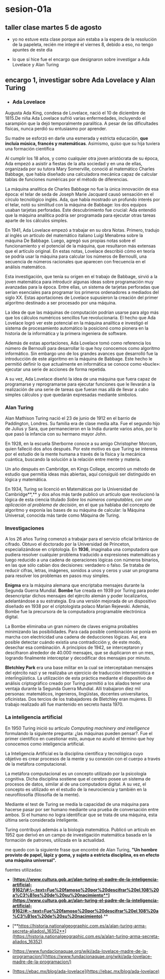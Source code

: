 # sesion-01a

## taller clase martes 5 de agosto

- yo no estuve esta clase porque aún estaba a la espera de la resolución de la papeleta, recién me integré el viernes 8, debido a eso, no tengo apuntes de este día

- lo que sí hice fue el encargo que designaron sobre investigar a Ada Lovelace y Alan Turing

## encargo 1, investigar sobre Ada Lovelace y Alan Turing

- ### Ada Lovelace

Augusta Ada King, condesa de Lovelace, nació el 10 de diciembre de 1815.De niña Ada Lovelace sufrió varias enfermedades, incluyendo el sarampión que la dejó temporalmente paralítica. A pesar de las dificultades físicas, nunca perdió su entusiasmo por aprender.

Su madre se esforzó en darle una esmerada y estricta educación, **que incluía música, francés y matemáticas**. Asimismo, quiso que su hija tuviera una formación científica

Al cumplir los 18 años, y como cualquier otra joven aristócrata de su época, Ada empezó a asistir a fiestas de la alta sociedad y en una de ellas, organizada por su tutora Mary Somerville, conoció al matemático Charles Babbage, que había diseñado una calculadora mecánica capaz de calcular tablas de funciones numéricas por el método de diferencias.

La máquina analítica de Charles Babbage no fue la única innovación de esa época: el telar de seda de Joseph Marie Jacquard causó sensación en el círculo tecnológico inglés. Ada, que había mostrado un profundo interés por el telar, notó su similitud con la máquina de Babbage: los dos equipos usaban tarjetas perforadas. Este descubrimiento fue crucial: Ada entendió que la máquina analítica podría ser programada para ejecutar otras tareas aparte de los cálculos simples.

En 1941, Ada Lovelace empezó a trabajar en su obra Notas. Primero, tradujo al inglés un artículo del matemático italiano Luigi Menabrea sobre la máquina De Babbage. Luego, agregó sus propias notas sobre el funcionamiento y el potencial de la máquina, que resultaron más extensas que el artículo original. En estas notas, Lovelace describió cómo en teoría se podría usar la máquina para calcular los números de Bernoulli, una secuencia de números racionales que aparecen con frecuencia en el análisis matemático.

Esta investigación, que tenía su origen en el trabajo de Babbage, sirvió a la joven matemática para introducir algunas ideas sobre programación muy avanzadas para la época. Entre ellas, un sistema de tarjetas perforadas que serían esenciales para programar los primeros ordenadores a mediados del siglo XX. Estas aportaciones de Lovelace supusieron la creación del primer algoritmo destinado a ser procesado por una máquina.

La idea de que las máquinas de computación podrían usarse para algo más que los cálculos numéricos sencillos fue revolucionaria. El hecho que Ada Lovelace logró ver este potencial en la máquina analítica e investigó el sistema de procesamiento automático la posicionó como pionera en la historia de la informática y la primera ingeniera de software.

Además de estas aportaciones, Ada Lovelace tomó como referencia los número de Bernoulli para desarrollar lo que hoy conocemos como algoritmo informático. Sin embargo uno de los grandes avances que desarrolló fue la introducción de este algoritmo en la máquina de Babbage. Este hecho le permitió definir lo que actualmente en informática se conoce como «bucle»: ejecutar una serie de acciones de forma repetida.

A su vez, Ada Lovelace diseñó la idea de una máquina que fuera capaz de programarse y reprogramarse para ejecutar funciones que le llevarán a la realización de una serie de tareas que fueran mas allá de llevar a cabo simples cálculos y que quedarán expresadas mediante símbolos.


### Alan Turing 

Alan Mathison Turing nació el 23 de junio de 1912 en el barrio de Paddington, Londres. Su familia era de clase media alta. Fue el segundo hijo de Julius y Sara, que permanecieron en la India durante varios años, por lo que pasó la infancia con su hermano mayor John.

En 1928, en la escuela Sherborne conoce a su amigo Christopher Morcom, quien falleció dos años después.  Por este motivo es que Turing se interesa por el estudio de la mente humana a través de la física y la mecánica cuántica, buscando la solución a la relación entre mente y materia. 

Un año después en Cambridge, en Kings College, encontró un método de estudio que permitía ideas más abiertas, aquí consiguió ser distinguido en lógica y matemática.

En 1934, Turing se licenció en Matemáticas por la Universidad de Cambridge**,** y dos años más tarde publicó un artículo que revolucionó la lógica de esta ciencia titulado *Sobre los números computables, con una aplicación al problema de decisión*, en el que ya hablaba del concepto de algoritmo y exponía las bases de su máquina de calcular: la Máquina Universal, conocida más tarde como Máquina de Turing.

### Investigaciones

A los 26 años Turing comenzó a trabajar para el servicio oficial británico de cifrado. Obtuvo el doctorado por la Universidad de Princeton, especializándose en criptología. En **1936**, imaginaba una computadora que pudiera resolver cualquier problema traducido a expresiones matemáticas y luego reducido a una cadena de operaciones lógicas con números binarios, en las que sólo cabían dos decisiones: verdadero o falso. Se trataba de reducir cifras, letras, imágenes, sonidos a unos y ceros y usar un programa para resolver los problemas en pasos muy simples.

**Enigma** era la máquina alemana que encriptaba mensajes durante la Segunda Guerra Mundial. **Bombe** fue creada en 1939 por Turing para poder desencriptar dichos mensajes del ejército alemán y poder localizarlos, adelantándose a su estrategia. Era una versión mejorada de un dispositivo diseñado en 1938 por el criptologista polaco Marian Rejewski. Además, Bombe fue la precursora de la computadora programable electrónica digital.

La Bombe eliminaba un gran número de claves enigma probables minimizando las posibilidades. Para cada posible combinación se ponía en marcha con electricidad una cadena de deducciones lógicas. Así, era posible detectar cuándo existía una contradicción y, de este modo, desechar esa combinación. A principios de 1942, se interceptaron y descifraron alrededor de 40.000 mensajes, que se duplicaron en un mes, logrando finalmente interceptar y decodificar dos mensajes por minuto.

**Bletchley Park** era una base militar en la cual se interceptaban mensajes del ejército nazi y se realizaba un ejercicio de traducción intersemiótica e interlingüística. La utilización de esta práctica mediante el dispositivo de análisis criptográfico creado por Turing permitió a los aliados tener una ventaja durante la Segunda Guerra Mundial. Allí trabajaron diez mil personas: matemáticos, ingenieros, lingüistas, docentes universitarios, oficinistas. Dos tercios de los trabajadores de Bletchley eran mujeres. El trabajo realizado allí fue mantenido en secreto hasta 1970\.

### **La inteligencia artificial**

En 1950 Turing inició su artículo *Computing machinery and intelligence* formulando la siguiente pregunta: ¿las máquinas pueden pensar?. Fue el primer científico en cuestionar esto, aunque no acuñó el término que hoy conocemos como inteligencia artificial.

La Inteligencia Artificial es la disciplina científica y tecnológica cuyo objetivo es crear procesos de la mente y su conexión con el cuerpo a través de la metáfora computacional.

La metáfora computacional es un concepto utilizado por la psicología cognitiva. Dicha disciplina sostiene que el cerebro posee un sistema de procesos de datos, similar al de una computadora digital. A su vez, el concepto es utilizado en el estudio de la neurociencia y también en la neurofilosofía (filosofía de la mente).

Mediante el test de Turing se medía la capacidad de una máquina para hacerse pasar por ser humano mediante una prueba de conversación entre ambos. Si el humano no logra identificar que se trata de una máquina, esta última sería considerada inteligente.

Turing contribuyó además a la biología matemática. Publicó un artículo en 1952 que derivó en un campo de investigación matemática basada en la formación de patrones, utilizada en la actualidad.

me quedo con la siguiente frase que encontré de Alan Turing, **"Un hombre provisto de papel, lápiz y goma, y sujeto a estricta disciplina, es en efecto una máquina universal".**

fuentes utilizadas: 
- [**https://www.cultura.gob.ar/alan-turing-el-padre-de-la-inteligencia-artificial-9162/\#:\~:text=Fue%20famoso%20por%20descifrar%20el,108%20a%C3%B1os%20de%20su%20nacimiento**](https://www.cultura.gob.ar/alan-turing-el-padre-de-la-inteligencia-artificial-9162/#:~:text=Fue%20famoso%20por%20descifrar%20el,108%20a%C3%B1os%20de%20su%20nacimiento)**.**

- [**https://historia.nationalgeographic.com.es/a/alan-turing-arma-secreta-aliados\_16352**](https://historia.nationalgeographic.com.es/a/alan-turing-arma-secreta-aliados_16352)

- [https://www.fundacionaquae.org/wiki/ada-lovelace-madre-de-la-programacion/](https://www.fundacionaquae.org/wiki/ada-lovelace-madre-de-la-programacion/)

- [https://ebac.mx/blog/ada-lovelace](https://ebac.mx/blog/ada-lovelace)


